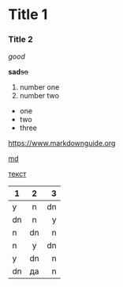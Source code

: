 # Title 1
### Title 2
*good*       

**sad**~~so~~
1. number one
2. number two
+ one
+ two
+ three

<https://www.markdownguide.org> 

[md](https://www.markdownguide.org)

[текст](https://www.markdownguide.org 'it will help')

1|2|3
---|:---:|---:
y|n|dn
dn|n|y
n|dn|n
n|y|dn
y|dn|n
dn|да|n
